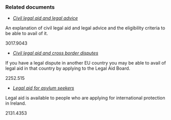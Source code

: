 ###  Related documents

  * [ _Civil legal aid and legal advice_ ](/en/justice/legal-aid-and-advice/civil-legal-advice-and-legal-aid/)

An explanation of civil legal aid and legal advice and the eligibility
criteria to be able to avail of it.

3017.9043

  * [ _Civil legal aid and cross border disputes_ ](/en/justice/legal-aid-and-advice/civil-legal-aid-and-cross-border-disputes/)

If you have a legal dispute in another EU country you may be able to avail of
legal aid in that country by applying to the Legal Aid Board.

2252.515

  * [ _Legal aid for asylum seekers_ ](/en/moving-country/asylum-seekers-and-refugees/services-for-asylum-seekers-in-ireland/legal-aid-for-asylum-seekers-in-ireland/)

Legal aid is available to people who are applying for international protection
in Ireland.

2131.4353
